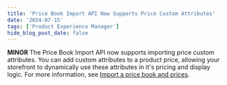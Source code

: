 ```yaml
---
title: 'Price Book Import API Now Supports Price Custom Attributes'
date: '2024-07-15'
tags: ['Product Experience Manager']
hide_blog_post_date: false
---
```


**MINOR** The Price Book Import API now supports importing price custom attributes. You can add custom attributes to a product price, allowing your storefront to dynamically use these attributes in it's pricing and display logic. For more information, see [Import a price book and prices](https://elasticpath.dev/docs/api/pxm/pricebooks/import-a-price-book-and-prices).